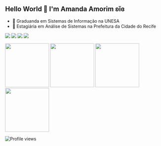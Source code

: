 ## Hello World 👋 I'm Amanda Amorim ʚĭɞ
- 🔭 Graduanda em Sistemas de Informação na UNESA
- 💼 Estagiária em Análise de Sistemas na Prefeitura da Cidade do Recife
  
<a href="https://www.behance.net/amandavsamorim" target="_blank"><img src="https://img.shields.io/badge/-Behance-33C3FF?style=for-the-badge&logo=behance&logoColor=white"></a>
<a href="https://drive.google.com/file/d/1SdoHyVHIJg9050ZXbDp4w02GIHPf0DIl/view?usp=sharing" target="_blank"><img src="https://img.shields.io/badge/Currículo-33C3FF?style=for-the-badge&logo=About.me&logoColor=white"></a>
<a href="https://www.figma.com/@amandavsamorim"><img src="https://img.shields.io/badge/Figma_community-33C3FF?style=for-the-badge&logo=figma&logoColor=white" target="_blank"></a>
<a href="https://www.linkedin.com/in/amandavsamorim" target="_blank"><img src="https://img.shields.io/badge/-LinkedIn-33C3FF?style=for-the-badge&logo=linkedin&logoColor=white" target="_blank"></a>

<div align="left">
<img height="142em" src="https://github-profile-summary-cards.vercel.app/api/cards/profile-details?username=amandavsamorim&theme=tokyonight"/> 
<img height="142em" src="https://github-readme-stats.vercel.app/api?username=amandavsamorim&show_icons=true&theme=tokyonight&include_all_commits=true&count_private=false&hide_border=true"/> <img height="142em" src="https://github-readme-stats.vercel.app/api/top-langs/?username=amandavsamorim&layout=compact&langs_count=7&theme=tokyonight&hide_border=true"/> <img height="142em" src="https://github-readme-streak-stats.herokuapp.com/?user=amandavsamorim&theme=tokyonight&hide_border=true">
<p align="left"> <img src="https://komarev.com/ghpvc/?username=amandavsamorim&color=33C3FF" alt="Profile views"/></p>
</div>

